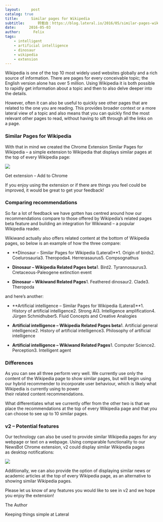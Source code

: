 ```yaml
---
layout:     post
catalog: true
title:      Similar pages for Wikipedia
subtitle:      转载自：https://blog.lateral.io/2016/05/similar-pages-wikipedia/
date:      2016-05-03
author:      Felix
tags:
    - intelligent
    - artificial intelligence
    - dinosaur
    - wikipedia
    - extension
---
```


Wikipedia is one of the top 10 most widely used websites globally and a rich source of information. There are pages for every conceivable topic; the English version alone has over 5 million. Using Wikipedia it is both possible to rapidly get information about a topic and then to also delve deeper into the details.

However, often it can also be useful to quickly see other pages that are related to the one you are reading. This provides broader context or a more lateral view of a topic and also means that you can quickly find the most relevant other pages to read, without having to sift through all the links on a page.

### Similar Pages for Wikipedia

With that in mind we created the Chrome Extension Similar Pages for Wikipedia – a simple extension to Wikipedia that displays similar pages at the top of every Wikipedia page:

![](https://blog.lateral.io/wp-content/uploads/2016/04/similar-pages.mov.gif)


Get extension – Add to Chrome

If you enjoy using the extension or if there are things you feel could be improved, it would be great to get your feedback!

### Comparing recommendations

So far a lot of feedback we have gotten has centred around how our recommendations compare to those offered by Wikipedia’s related pages beta feature and building an integration for Wikiwand – a popular Wikipedia reader.

Wikiwand actually also offers related content at the bottom of Wikipedia pages, so below is an example of how the three compare:

- **Dinosaur – Similar Pages for Wikipedia (Lateral)**1. Origin of birds2. Coelurosauria3. Theropoda4. Herrerasaurus5. Compsognathus

- **Dinosaur – Wikipedia Related Pages beta**1. Bird2. Tyrannosaurus3. Cretaceous-Paleogene extinction event

- **Dinosaur – Wikiwand Related Pages**1. Feathered dinosaur2. Clade3. Theropoda


and here’s another:

- **Artificial intelligence – Similar Pages for Wikipedia (Lateral)**1. History of artificial intelligence2. Strong AI3. Intelligence amplification4. Jürgen Schmidhuber5. Fluid Concepts and Creative Analogies

- **Artificial intelligence – Wikipedia Related Pages beta**1. Artificial general intelligence2. History of artificial intelligence3. Philosophy of artificial intelligence

- **Artificial intelligence – Wikiwand Related Pages**1. Computer Science2. Perception3. Intelligent agent


### Differences

As you can see all three perform very well. We currently use only the content of the Wikipedia page to show similar pages, but will begin using our hybrid recommender to incorporate user behaviour, which is likely what Wikipedia is currently using to power their related content recommendations.

What differentiates what we currently offer from the other two is that we place the recommendations at the top of every Wikipedia page and that you can choose to see up to 10 similar pages.

### v2 – Potential features

Our technology can also be used to provide similar Wikipedia pages for any webpage or text on a webpage. Using comparable functionality to our NewsBot Chrome extension, v2 could display similar Wikipedia pages as desktop notifications:

![](https://blog.lateral.io/wp-content/uploads/2016/04/similar-pages-v2.mov.gif)


Additionally, we can also provide the option of displaying similar news or academic articles at the top of every Wikipedia page, as an alternative to showing similar Wikipedia pages. 

Please let us know of any features you would like to see in v2 and we hope you enjoy the extension!


The Author

Keeping things simple at Lateral
